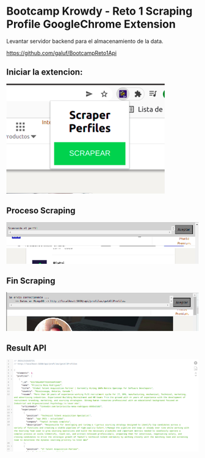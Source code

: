 # Bootcamp Krowdy - Reto 1 Scraping Profile GoogleChrome Extension

Levantar servidor backend para el almacenamiento de la data.

https://github.com/galuf/BootcampReto1Api

## Iniciar la extencion:

<img src='docs/inicioScrap.png' > 

## Proceso Scraping

<img src='docs/procesoScrap.png' >

## Fin Scraping

<img src='docs/finScrap.png' >

## Result API

<img src="docs/getAllProfiles.png">